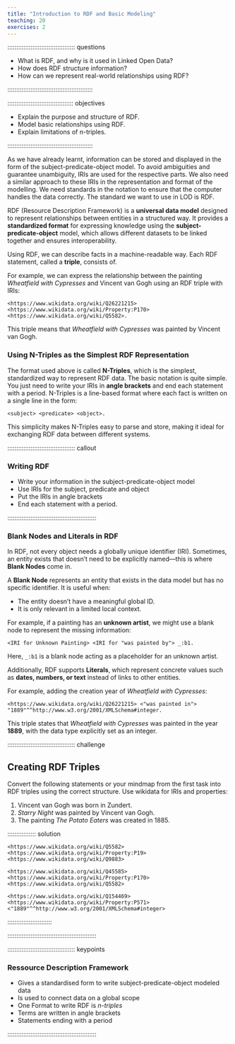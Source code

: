 ```yaml
---
title: "Introduction to RDF and Basic Modeling"
teaching: 20
exercises: 2
---
```


:::::::::::::::::::::::::::::::::::::: questions 

- What is RDF, and why is it used in Linked Open Data?
- How does RDF structure information?
- How can we represent real-world relationships using RDF?

::::::::::::::::::::::::::::::::::::::::::::::::

::::::::::::::::::::::::::::::::::::: objectives

- Explain the purpose and structure of RDF.
- Model basic relationships using RDF.
- Explain limitations of n-triples.

::::::::::::::::::::::::::::::::::::::::::::::::


As we have already learnt, information can be stored and displayed in the form of the subject-predicate-object model. To avoid ambiguities and guarantee unambiguity, IRIs are used for the respective parts. We also need a similar approach to these IRIs in the representation and format of the modelling. We need standards in the notation to ensure that the computer handles the data correctly. The standard we want to use in LOD is RDF.

RDF (Resource Description Framework) is a **universal data model** designed to represent relationships between entities in a structured way. It provides a **standardized format** for expressing knowledge using the **subject-predicate-object** model, which allows different datasets to be linked together and ensures interoperability.  

Using RDF, we can describe facts in a machine-readable way. Each RDF statement, called a **triple**, consists of. 

For example, we can express the relationship between the painting *Wheatfield with Cypresses* and Vincent van Gogh using an RDF triple with IRIs:  

```
<https://www.wikidata.org/wiki/Q26221215> <https://www.wikidata.org/wiki/Property:P170> <https://www.wikidata.org/wiki/Q5582>.
```

This triple means that *Wheatfield with Cypresses* was painted by Vincent van Gogh.  

### Using N-Triples as the Simplest RDF Representation  


The format used above is called **N-Triples**, which is the simplest, standardized way to represent RDF data. The basic notation is quite simple. You just need to write your IRIs in **angle brackets** and end each statement with a period. N-Triples is a line-based format where each fact is written on a single line in the form:  

```
<subject> <predicate> <object>.
```

This simplicity makes N-Triples easy to parse and store, making it ideal for exchanging RDF data between different systems.  

:::::::::::::::::::::::::::::::::::::: callout

### Writing RDF

* Write your information in the subject-predicate-object model
* Use IRIs for the subject, predicate and object
* Put the IRIs in angle brackets
* End each statement with a period.

::::::::::::::::::::::::::::::::::::::::::::::::::


### Blank Nodes and Literals in RDF  

In RDF, not every object needs a globally unique identifier (IRI). Sometimes, an entity exists that doesn’t need to be explicitly named—this is where **Blank Nodes** come in.  

A **Blank Node** represents an entity that exists in the data model but has no specific identifier. It is useful when:  
- The entity doesn’t have a meaningful global ID.  
- It is only relevant in a limited local context.  

For example, if a painting has an **unknown artist**, we might use a blank node to represent the missing information:  

```
<IRI for Unknown Painting> <IRI for "was painted by"> _:b1.
```

Here, `_:b1` is a blank node acting as a placeholder for an unknown artist.  

Additionally, RDF supports **Literals**, which represent concrete values such as **dates, numbers, or text** instead of links to other entities.  

For example, adding the creation year of *Wheatfield with Cypresses*:  

```
<https://www.wikidata.org/wiki/Q26221215> <"was painted in"> "1889"^^http://www.w3.org/2001/XMLSchema#integer.
```

This triple states that *Wheatfield with Cypresses* was painted in the year **1889**, with the data type explicitly set as an integer.  





:::::::::::::::::::::::::::::::::::::: challenge  

## Creating RDF Triples  

Convert the following statements or your mindmap from the first task into RDF triples using the correct structure. Use wikidata for IRIs and properties:  

1. Vincent van Gogh was born in Zundert.  
2. *Starry Night* was painted by Vincent van Gogh.  
3. The painting *The Potato Eaters* was created in 1885.  


:::::::::::::::: solution


```
<https://www.wikidata.org/wiki/Q5582><https://www.wikidata.org/wiki/Property:P19><https://www.wikidata.org/wiki/Q9883>

<https://www.wikidata.org/wiki/Q45585><https://www.wikidata.org/wiki/Property:P170><https://www.wikidata.org/wiki/Q5582>

<https://www.wikidata.org/wiki/Q154469><https://www.wikidata.org/wiki/Property:P571><"1889"^^http://www.w3.org/2001/XMLSchema#integer>
```

:::::::::::::::::::::::::

::::::::::::::::::::::::::::::::::::::::::::::::::  


:::::::::::::::::::::::::::::::::::::: keypoints

### Ressource Description Framework

* Gives a standardised form to write subject-predicate-object modeled data
* Is used to connect data on a global scope
* One Format to write RDF is *n-triples*
* Terms are written in angle brackets
* Statements ending with a period

::::::::::::::::::::::::::::::::::::::::::::::::::

